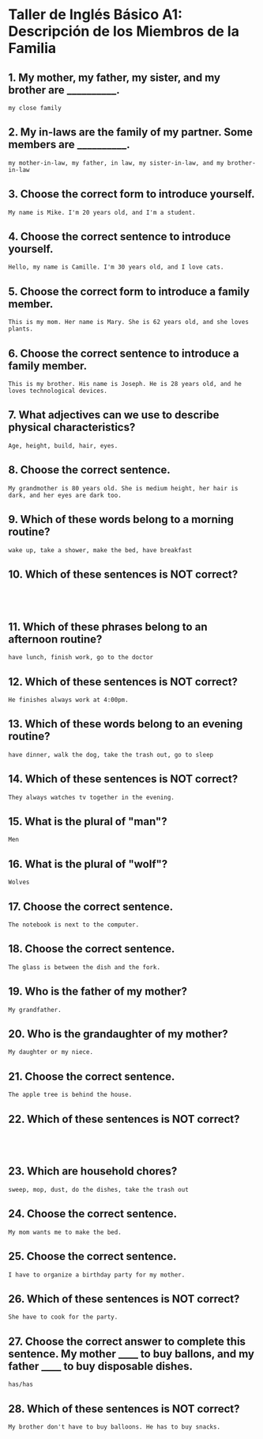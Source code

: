 # Taller de Inglés Básico A1: Descripción de los Miembros de la Familia

## 1. My mother, my father, my sister, and my brother are __________.
    my close family

## 2. My **in-laws** are the family of my partner. Some members are __________.
    my mother-in-law, my father, in law, my sister-in-law, and my brother-in-law

## 3. Choose the correct form to introduce yourself.
    My name is Mike. I'm 20 years old, and I'm a student.

## 4. Choose the correct sentence to introduce yourself.
    Hello, my name is Camille. I'm 30 years old, and I love cats.

## 5. Choose the correct form to introduce a family member.
    This is my mom. Her name is Mary. She is 62 years old, and she loves plants.

## 6. Choose the correct sentence to introduce a family member.
    This is my brother. His name is Joseph. He is 28 years old, and he loves technological devices.

## 7. What adjectives can we use to describe **physical characteristics**?
    Age, height, build, hair, eyes.

## 8. Choose the correct sentence.
    My grandmother is 80 years old. She is medium height, her hair is dark, and her eyes are dark too.

## 9. Which of these words **belong to a morning routine**?
    wake up, take a shower, make the bed, have breakfast

## 10. Which of these sentences is **NOT** correct?
<br/><br/>

## 11. Which of these phrases **belong to an afternoon routine**?
    have lunch, finish work, go to the doctor

## 12. Which of these sentences is **NOT** correct?
    He finishes always work at 4:00pm.

## 13. Which of these words **belong to an evening routine**?
    have dinner, walk the dog, take the trash out, go to sleep

## 14. Which of these sentences is **NOT** correct?
    They always watches tv together in the evening.

## 15. What is the plural of "man"?
    Men

## 16. What is the plural of "wolf"?
    Wolves

## 17. Choose the correct sentence.
    The notebook is next to the computer.

## 18. Choose the correct sentence.
    The glass is between the dish and the fork.

## 19. Who is the father of my mother?
    My grandfather.

## 20. Who is the grandaughter of my mother?
    My daughter or my niece.

## 21. Choose the correct sentence.
    The apple tree is behind the house.

## 22. Which of these sentences is **NOT** correct?
<br/><br/>

## 23. Which are **household chores**?
    sweep, mop, dust, do the dishes, take the trash out

## 24. Choose the correct sentence.
    My mom wants me to make the bed.

## 25. Choose the correct sentence.
    I have to organize a birthday party for my mother.

## 26. Which of these sentences is **NOT** correct?
    She have to cook for the party.

## 27. Choose the correct answer to complete this sentence. My mother ____ to buy ballons, and my father ____ to buy disposable dishes.
    has/has

## 28. Which of these sentences is **NOT** correct?
    My brother don't have to buy balloons. He has to buy snacks.
